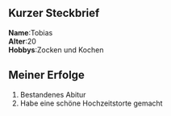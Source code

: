 Kurzer Steckbrief  
-----------------
**Name**:Tobias  
**Alter**:20  
**Hobbys**:Zocken und Kochen  

Meiner Erfolge  
--------------
1. Bestandenes Abitur
2. Habe eine schöne Hochzeitstorte gemacht